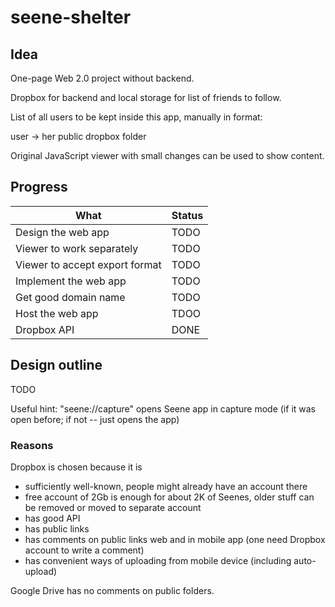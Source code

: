 # seene-shelter

## Idea

One-page Web 2.0 project without backend.

Dropbox for backend and local storage for list of friends to follow.

List of all users to be kept inside this app, manually in format:

 user -> her public dropbox folder 

Original JavaScript viewer with small changes can be used to show content.

## Progress

| What                           | Status  |
| -------------------------------|---------|
| Design the web app             | TODO    |
| Viewer to work separately      | TODO    |
| Viewer to accept export format | TODO    |
| Implement the web app          | TODO    |
| Get good domain name           | TODO    |
| Host the web app               | TDOO    |
| Dropbox API                    | DONE    |

## Design outline

TODO

Useful hint: "seene://capture" opens Seene app in capture mode (if it was open before; if not -- just opens the app)

### Reasons

Dropbox is chosen because it is 
* sufficiently well-known, people might already have an account there
* free account of 2Gb is enough for about 2K of Seenes, older stuff can be removed or moved to separate account
* has good API
* has public links
* has comments on public links web and in mobile app (one need Dropbox account to write a comment)
* has convenient ways of uploading from mobile device (including auto-upload)

Google Drive has no comments on public folders.

